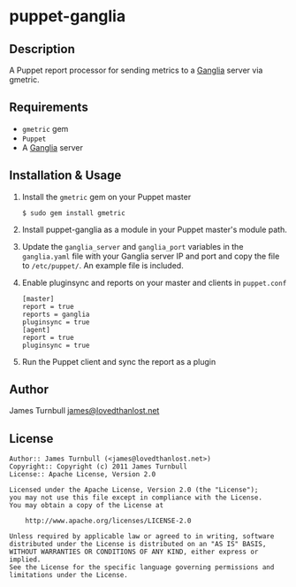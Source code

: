 puppet-ganglia
==============

Description
-----------

A Puppet report processor for sending metrics to a [Ganglia](http://ganglia.sourceforge.net/) server via gmetric.

Requirements
------------

* `gmetric` gem
* `Puppet`
* A [Ganglia](http://ganglia.sourceforge.net/) server

Installation & Usage
--------------------

1.  Install the `gmetric` gem on your Puppet master

        $ sudo gem install gmetric

2.  Install puppet-ganglia as a module in your Puppet master's module
    path.

3.  Update the `ganglia_server` and `ganglia_port` variables in the `ganglia.yaml` file with 
    your Ganglia server IP and port and copy the file to `/etc/puppet/`. An example file is included.

4.  Enable pluginsync and reports on your master and clients in `puppet.conf`

        [master]
        report = true
        reports = ganglia
        pluginsync = true
        [agent]
        report = true
        pluginsync = true

5.  Run the Puppet client and sync the report as a plugin

Author
------

James Turnbull <james@lovedthanlost.net>

License
-------

    Author:: James Turnbull (<james@lovedthanlost.net>)
    Copyright:: Copyright (c) 2011 James Turnbull
    License:: Apache License, Version 2.0

    Licensed under the Apache License, Version 2.0 (the "License");
    you may not use this file except in compliance with the License.
    You may obtain a copy of the License at

        http://www.apache.org/licenses/LICENSE-2.0

    Unless required by applicable law or agreed to in writing, software
    distributed under the License is distributed on an "AS IS" BASIS,
    WITHOUT WARRANTIES OR CONDITIONS OF ANY KIND, either express or implied.
    See the License for the specific language governing permissions and
    limitations under the License.
